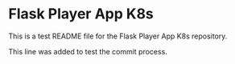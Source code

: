# Flask Player App K8s

This is a test README file for the Flask Player App K8s repository.

This line was added to test the commit process.
